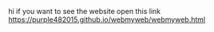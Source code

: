 hi if you want to see the website open this link https://purple482015.github.io/webmyweb/webmyweb.html
